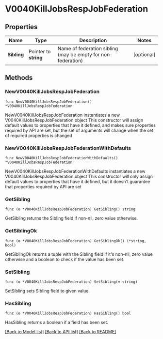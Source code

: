 # V0040KillJobsRespJobFederation

## Properties

Name | Type | Description | Notes
------------ | ------------- | ------------- | -------------
**Sibling** | Pointer to **string** | Name of federation sibling (may be empty for non-federation) | [optional] 

## Methods

### NewV0040KillJobsRespJobFederation

`func NewV0040KillJobsRespJobFederation() *V0040KillJobsRespJobFederation`

NewV0040KillJobsRespJobFederation instantiates a new V0040KillJobsRespJobFederation object
This constructor will assign default values to properties that have it defined,
and makes sure properties required by API are set, but the set of arguments
will change when the set of required properties is changed

### NewV0040KillJobsRespJobFederationWithDefaults

`func NewV0040KillJobsRespJobFederationWithDefaults() *V0040KillJobsRespJobFederation`

NewV0040KillJobsRespJobFederationWithDefaults instantiates a new V0040KillJobsRespJobFederation object
This constructor will only assign default values to properties that have it defined,
but it doesn't guarantee that properties required by API are set

### GetSibling

`func (o *V0040KillJobsRespJobFederation) GetSibling() string`

GetSibling returns the Sibling field if non-nil, zero value otherwise.

### GetSiblingOk

`func (o *V0040KillJobsRespJobFederation) GetSiblingOk() (*string, bool)`

GetSiblingOk returns a tuple with the Sibling field if it's non-nil, zero value otherwise
and a boolean to check if the value has been set.

### SetSibling

`func (o *V0040KillJobsRespJobFederation) SetSibling(v string)`

SetSibling sets Sibling field to given value.

### HasSibling

`func (o *V0040KillJobsRespJobFederation) HasSibling() bool`

HasSibling returns a boolean if a field has been set.


[[Back to Model list]](../README.md#documentation-for-models) [[Back to API list]](../README.md#documentation-for-api-endpoints) [[Back to README]](../README.md)


